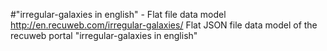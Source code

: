 #"irregular-galaxies in english" - Flat file data model
http://en.recuweb.com/irregular-galaxies/
Flat JSON file data model of the recuweb portal "irregular-galaxies in english"
